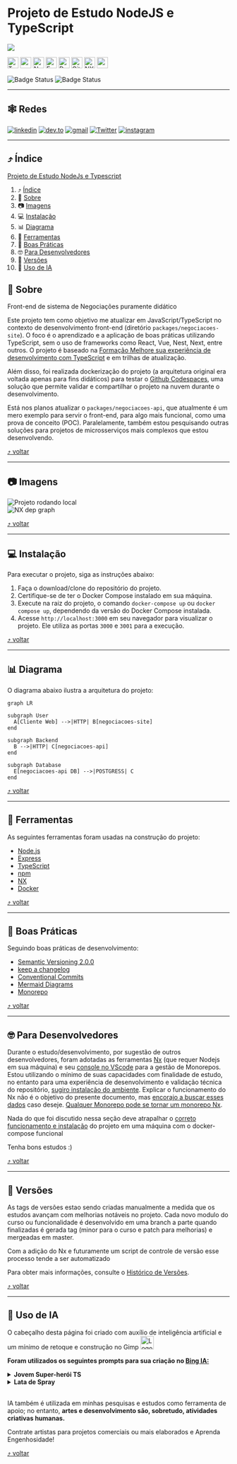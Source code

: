 # Projeto de Estudo NodeJS e TypeScript

<img src="./docs/images/layout/header.png">

[<img src="./docs/images/icons/typescript.svg" width="25px" height="25px" title="TypeScript" alt="TypeScript">](https://www.typescriptlang.org/) [<img src="./docs/images/icons/npm.svg" width="25px" height="25px" alt="npm" title="npm">](https://www.npmjs.com/) [<img src="./docs/images/icons/nodedotjs.svg" width="25px" height="25px" title="Node.js" alt="Node.js">](https://nodejs.org/en) [<img src="./docs/images/icons/express.svg" width="25px" height="25px" title="Express" alt="Express">](https://expressjs.com/) [<img src="./docs/images/icons/docker.svg" width="25px" height="25px" alt="Docker" title="Docker">](https://www.docker.com/) [<img src="./docs/images/icons/github.svg" width="25px" height="25px" alt="GitHub" title="GitHub">](https://github.com/jtonynet) [<img src="./docs/images/icons/nx.svg" width="25px" height="25px" alt="NX" title="NX">](https://nx.dev/) [<img src="./docs/images/icons/visualstudiocode.svg" width="25px" height="25px" alt="vscode" title="vscode">](https://code.visualstudio.com/) <!-- icons by https://simpleicons.org/?q=types -->

![Badge Status](https://img.shields.io/badge/STATUS_DO_CURSO-ENCERRADO-blue) ![Badge Status](https://img.shields.io/badge/TYPESCRIPT-4.2.2-green)

---

## 🕸️ Redes

[![linkedin](https://img.shields.io/badge/Linkedin-0A66C2?style=for-the-badge&logo=linkedin&logoColor=white)](https://www.linkedin.com/in/jos%C3%A9-r-99896a39/) [![dev.to](https://img.shields.io/badge/dev.to-0A0A0A?style=for-the-badge&logo=devdotto&logoColor=white)](https://dev.to/learningenuity) [![gmail](https://img.shields.io/badge/Gmail-D14836?style=for-the-badge&logo=gmail&logoColor=white)](mailto:learningenuity@gmail.com) [![Twitter](https://img.shields.io/badge/Twitter-1DA1F2?style=for-the-badge&logo=twitter&logoColor=white)](https://twitter.com/learningenuity) [![instagram](https://img.shields.io/badge/Instagram-E4405F?style=for-the-badge&logo=instagram&logoColor=white)](https://www.instagram.com/learningenuity) 

---

<a id="indice"></a>

## :arrow_heading_up: Índice

<!--ts-->

[Projeto de Estudo NodeJs e Typescript](#projeto-de-estudo-nodejs-e-typescript)

1.  :arrow_heading_up: [Índice](#arrow_heading_up-índice)
2.  :green_book: [Sobre](#green_book-sobre)
3.  :camera: [Imagens](#camera-imagens)
4.  :computer: [Instalação](#computer-instalação)
5.  :bar_chart: [Diagrama](#bar_chart-diagrama)
6.  :hammer: [Ferramentas](#hammer-ferramentas)
7.  :clap: [Boas Práticas](#clap-boas-práticas)
8.  :nerd_face: [Para Desenvolvedores](#nerd_face-para-desenvolvedores)
9.  :1234: [ Versões](#1234-versões)
10. :robot: [Uso de IA](#ia)

## <!--te-->

<a id="sobre"></a>

## :green_book: Sobre

Front-end de sistema de Negociações puramente didático

Este projeto tem como objetivo me atualizar em JavaScript/TypeScript no contexto de desenvolvimento front-end (diretório `packages/negociacoes-site`). O foco é o aprendizado e a aplicação de boas práticas utilizando TypeScript, sem o uso de frameworks como React, Vue, Nest, Next, entre outros. O projeto é baseado na [Formação Melhore sua experiência de desenvolvimento com TypeScript](https://www.alura.com.br/formacao-typescript) e em trilhas de atualização.

Além disso, foi realizada dockerização do projeto (a arquitetura original era voltada apenas para fins didáticos) para testar o [Github Codespaces](https://github.com/codespaces), uma solução que permite validar e compartilhar o projeto na nuvem durante o desenvolvimento.

Está nos planos atualizar o `packages/negociacoes-api`, que atualmente é um mero exemplo para servir o front-end, para algo mais funcional, como uma prova de conceito (POC). Paralelamente, também estou pesquisando outras soluções para projetos de microsserviços mais complexos que estou desenvolvendo.

[:arrow_heading_up: voltar](#indice)

---

<a id="instalacao"></a>

## :camera: Imagens


<img src="./docs/images/project.png" alt="Projeto rodando local" title="Projeto rodando local"> 

<br>

<img src="./docs/images/nx-dep-graph.png" alt="NX dep graph" title="NX dep graph"> 

<br>

[:arrow_heading_up: voltar](#indice)

---

<a id="instalacao"></a>

## :computer: Instalação

Para executar o projeto, siga as instruções abaixo:

1. Faça o download/clone do repositório do projeto.
2. Certifique-se de ter o Docker Compose instalado em sua máquina.
3. Execute na raiz do projeto, o comando `docker-compose up` ou `docker compose up`, dependendo da versão do Docker Compose instalada.
4. Acesse `http://localhost:3000` em seu navegador para visualizar o projeto. Ele utiliza as portas `3000` e `3001` para a execução.

[:arrow_heading_up: voltar](#indice)

---

<a id="diagrama"></a>

## :bar_chart: Diagrama

O diagrama abaixo ilustra a arquitetura do projeto:

```mermaid
graph LR

subgraph User
  A[Cliente Web] -->|HTTP| B[negociacoes-site]
end

subgraph Backend
  B -->|HTTP| C[negociacoes-api]
end

subgraph Database
  E[negociacoes-api DB] -->|POSTGRESS| C
end

```

[:arrow_heading_up: voltar](#indice)

---

<a id="ferramentas"></a>

## :hammer: Ferramentas

As seguintes ferramentas foram usadas na construção do projeto:

- [Node.js](https://nodejs.org/en/)
- [Express](https://expressjs.com/en/)
- [TypeScript](https://www.typescriptlang.org/)
- [npm](https://www.npmjs.com/)
- [NX](https://nx.dev/)
- [Docker](https://www.docker.com/)

[:arrow_heading_up: voltar](#indice)

---

<a id="boas-praticas"></a>

## :clap: Boas Práticas

Seguindo boas práticas de desenvolvimento:

- [Semantic Versioning 2.0.0](https://semver.org/spec/v2.0.0.html)
- [keep a changelog](https://keepachangelog.com/en/1.0.0/)
- [Conventional Commits](https://www.conventionalcommits.org/en/v1.0.0/)
- [Mermaid Diagrams](https://mermaid.js.org)
- [Monorepo](https://monorepo.tools/)

[:arrow_heading_up: voltar](#indice)

---

<a id="desenvolvedores"></a>

## :nerd_face: Para Desenvolvedores

Durante o estudo/desenvolvimento, por sugestão de outros desenvolvedores, foram adotadas as ferramentas [Nx](https://nx.dev/) (que requer Nodejs em sua máquina) e seu [console no VScode](https://marketplace.visualstudio.com/items?itemName=nrwl.angular-console) para a gestão de Monorepos. Estou utilizando o mínimo de suas capacidades com finalidade de estudo, no entanto para uma experiência de desenvolvimento e validação técnica do repositório, [sugiro instalação do ambiente](https://docs.npmjs.com/downloading-and-installing-node-js-and-npm). Explicar o funcionamento do Nx não é o objetivo do presente documento, mas [encorajo a buscar esses dados](https://nx.dev/getting-started/intro) caso deseje. [Qualquer Monorepo pode se tornar um monorepo Nx](https://blog.nrwl.io/adding-nx-to-an-existing-monorepo-by-running-one-command-426fa519d943).

Nada do que foi discutido nessa seção deve atrapalhar o [correto funcionamento e instalação](#computer-instalação) do projeto em uma máquina com o docker-compose funcional

Tenha bons estudos :)

<!-- `npx nx dep-graph` é MARAVILHOSO -->

[:arrow_heading_up: voltar](#indice)

---

<a id="versionamento"></a>

## :1234: Versões

As tags de versões estao sendo criadas manualmente a medida que os estudos avançam com melhorias notáveis no projeto. Cada novo modulo do curso ou funcionalidade é desenvolvido em uma branch a parte quando finalizadas é gerada tag (minor para o curso e patch para melhorias) e mergeadas em master.

Com a adição do Nx e futuramente um script de controle de versão esse processo tende a ser automatizado

Para obter mais informações, consulte o [Histórico de Versões](./CHANGELOG.md).

[:arrow_heading_up: voltar](#indice)

---

<a id="ia"></a>
## :robot: Uso de IA

O cabeçalho desta página foi criado com auxílio de inteligência artificial e um mínimo de 
retoque e construção no Gimp [<img src="./docs/images/icons/gimp.svg" width="30" height="30" title="Gimp" alt="Logo do Gimp" />](https://www.gimp.org/)


__Foram utilizados os seguintes prompts para sua criação no [Bing IA:](https://www.bing.com/images/create/)__


<details>
  <summary><b>Jovem Super-herói TS</b></summary>
<i>"menino negro estilo cartoon com cabelo de trancas nago e oculos redondos de armacao grossa de frente calca jeans, tenis estilo all star vermelhos e camisa azul escrito as letras "TS" olhar confiante para frente e com uma capa vermelha de super heroi improvisada amarrada em seu pescoco como se estivesse brincando de ser o super homem mas ao inves do S esta escrito TS em branco"<b>(sic)</b></i>
</details>

<details>
  <summary><b>Lata de Spray</b></summary>
<i>"lata de spray de pichacao em estilo cartoon branca mas com gotas de tinta vermelha escorrendo pelo ejetor de tinta, fundo totalmente branco"<b>(sic)</b></i>
</details>

<br/>


IA também é utilizada em minhas pesquisas e estudos como ferramenta de apoio; no entanto, __artes e desenvolvimento são, sobretudo, atividades criativas humanas.__

Contrate artistas para projetos comerciais ou mais elaborados e Aprenda Engenhosidade!

[:arrow_heading_up: voltar](#indice)

<!--

-->
